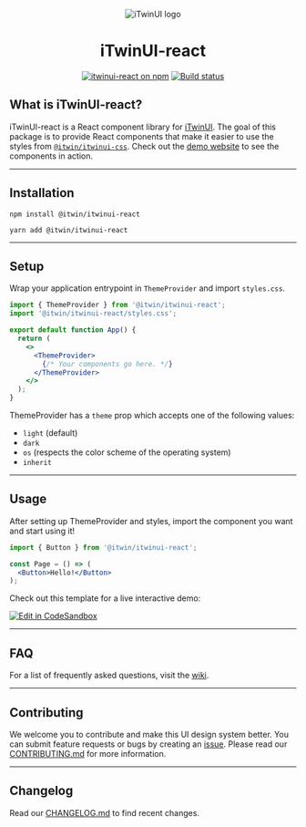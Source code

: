 <p align="center">
  <picture>
    <source
      media='(prefers-color-scheme: dark)'
      srcset='https://itwin.github.io/iTwinUI/dev/logo-dark.svg'
    />
    <img
      src='https://itwin.github.io/iTwinUI/dev/logo.svg'
      alt='iTwinUI logo'
    />
  </picture>
</p>

<h1 align="center">iTwinUI-react</h1>

<div align="center">
  
  [![itwinui-react on npm](https://img.shields.io/npm/v/@itwin/itwinui-react)](https://www.npmjs.com/package/@itwin/itwinui-react)
  [![Build status](https://github.com/iTwin/iTwinUI/actions/workflows/build.yml/badge.svg?branch=main)](https://github.com/iTwin/iTwinUI/actions/workflows/build.yml?query=branch%3Amain)

</div>

## What is iTwinUI-react?

iTwinUI-react is a React component library for [iTwinUI](https://github.com/iTwin/iTwinUI).
The goal of this package is to provide React components that make it easier to use the styles from [`@itwin/itwinui-css`](https://github.com/iTwin/iTwinUI/tree/main/packages/itwinui-css). Check out the [demo website](https://itwin.github.io/iTwinUI/react) to see the components in action.

---

## Installation

```
npm install @itwin/itwinui-react
```

```
yarn add @itwin/itwinui-react
```

---

## Setup

Wrap your application entrypoint in `ThemeProvider` and import `styles.css`.

```jsx
import { ThemeProvider } from '@itwin/itwinui-react';
import '@itwin/itwinui-react/styles.css';

export default function App() {
  return (
    <>
      <ThemeProvider>
        {/* Your components go here. */}
      </ThemeProvider>
    </>
  );
}
```

ThemeProvider has a `theme` prop which accepts one of the following values:
  - `light` (default)
  - `dark`
  - `os` (respects the color scheme of the operating system)
  - `inherit`

---

## Usage

After setting up ThemeProvider and styles, import the component you want and start using it!

```jsx
import { Button } from '@itwin/itwinui-react';

const Page = () => (
  <Button>Hello!</Button>
);
```

Check out this template for a live interactive demo:

[![Edit in CodeSandbox](https://assets.codesandbox.io/github/button-edit-lime.svg)](https://codesandbox.io/s/github/iTwin/iTwinUI/tree/main/cra-sandbox?file=/src/App.tsx)

---

## FAQ

For a list of frequently asked questions, visit the [wiki](https://github.com/iTwin/iTwinUI/wiki/FAQ).

---

## Contributing

We welcome you to contribute and make this UI design system better. You can submit feature requests or bugs by creating an [issue](https://github.com/iTwin/iTwinUI/issues).
Please read our [CONTRIBUTING.md](https://github.com/iTwin/iTwinUI/blob/main/CONTRIBUTING.md) for more information.

---

## Changelog

Read our [CHANGELOG.md](https://github.com/iTwin/iTwinUI/blob/main/packages/itwinui-react/CHANGELOG.md) to find recent changes.

